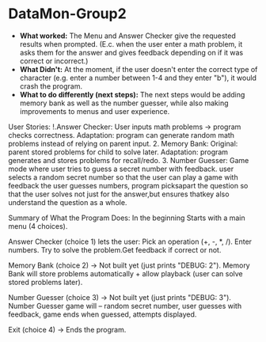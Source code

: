 # DataMon-Group2
- **What worked:**
The Menu and Answer Checker give the requested results when prompted. 
(E.c. when the user enter a math problem, it asks them for the answer and gives feedback depending on if it was correct or incorrect.)
- **What Didn't:**
At the moment, if the user doesn't enter the correct type of character (e.g. enter a number between 1-4 and they enter "b"), it would crash the program.
- **What to do differently (next steps):**
The next steps would be adding memory bank as well as the number guesser, while also making improvements to menus and user experience.


User Stories:
!.Answer Checker:
User inputs math problems → program checks correctness.
Adaptation: program can generate random math problems instead of relying on parent input.
2. Memory Bank:
Original: parent stored problems for child to solve later.
Adaptation: program generates and stores problems for recall/redo.
3. Number Guesser:
Game mode where user tries to guess a secret number with feedback.
user selects a random secret number so that the user can play a game with feedback
the user guesses numbers, program picksapart the question so that the user solves not just for the answer,but ensures thatkey also understand the question as a whole.

Summary of What the Program Does: In the beginning 
Starts with a main menu (4 choices).

Answer Checker (choice 1) lets the user:
Pick an operation (+, -, *, /). Enter numbers.
Try to solve the problem.Get feedback if correct or not.

Memory Bank (choice 2) → Not built yet (just prints "DEBUG: 2").
Memory Bank will store problems automatically + allow playback (user can solve stored problems later).

Number Guesser (choice 3) → Not built yet (just prints "DEBUG: 3").
Number Guesser game will – random secret number, user guesses with feedback, game ends when guessed, attempts displayed.

Exit (choice 4) → Ends the program.
